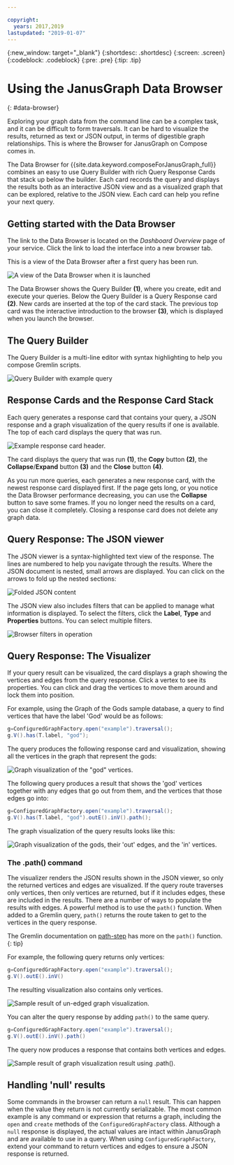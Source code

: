```yaml
---

copyright:
  years: 2017,2019
lastupdated: "2019-01-07"
---
```


{:new_window: target="_blank"}
{:shortdesc: .shortdesc}
{:screen: .screen}
{:codeblock: .codeblock}
{:pre: .pre}
{:tip: .tip}

# Using the JanusGraph Data Browser
{: #data-browser}

Exploring your graph data from the command line can be a complex task, and it can be difficult to form traversals. It can be hard to visualize the results, returned as text or JSON output, in terms of digestible graph relationships. This is where the Browser for JanusGraph on Compose comes in.

The Data Browser for {{site.data.keyword.composeForJanusGraph_full}} combines an easy to use Query Builder with rich Query Response Cards that stack up below the builder. Each card records the query and displays the results both as an interactive JSON view and as a visualized graph that can be explored, relative to the JSON view. Each card can help you refine your next query.

## Getting started with the Data Browser

The link to the Data Browser is located on the _Dashboard Overview_ page of your service. Click the link to load the interface into a new browser tab.

This is a view of the Data Browser after a first query has been run.

![A view of the Data Browser when it is launched](./images/databrowser_taggedFullscreenbrowser.png "A view of the Data Browser when it is launched; showing the Query Builder, query output in JSON and visual forms, and a welcome message an tutorial.")

The Data Browser shows the Query Builder **(1)**, where you create, edit and execute your queries. Below the Query Builder is a Query Response card **(2)**. New cards are inserted at the top of the card stack. The previous top card was the interactive introduction to the browser **(3)**, which is displayed when you launch the browser.

## The Query Builder

The Query Builder is a multi-line editor with syntax highlighting to help you compose Gremlin scripts.

![Query Builder with example query](./images/databrowser_taggedquerybuilder.png "The Query Builder with an example query")

## Response Cards and the Response Card Stack

Each query generates a response card that contains your query, a JSON response and a graph visualization of the query results if one is available. The top of each card displays the query that was run.

![Example response card header.](./images/databrowser_querybar.png)

The card displays the query that was run **(1)**, the **Copy** button **(2)**, the **Collapse**/**Expand** button **(3)** and the **Close** button **(4)**.

As you run more queries, each generates a new response card, with the newest response card displayed first. If the page gets long, or you notice the Data Browser performance decreasing, you can use the **Collapse** button to save some frames. If you no longer need the results on a card, you can close it completely. Closing a response card does not delete any graph data.

## Query Response: The JSON viewer

The JSON viewer is a syntax-highlighted text view of the response. The lines are numbered to help you navigate through the results. Where the JSON document is nested, small arrows are displayed. You can click on the arrows to fold up the nested sections:

![Folded JSON content](./images/databrowser_queryresponse.png)

The JSON view also includes filters that can be applied to manage what information is displayed. To select the filters, click the **Label**, **Type** and **Properties** buttons. You can select multiple filters.

![Browser filters in operation](./images/databrowser_filteractions.png)

## Query Response: The Visualizer

If your query result can be visualized, the card displays a graph showing the vertices and edges from the query response. Click a vertex to see its properties. You can click and drag the vertices to move them around and lock them into position.

For example, using the Graph of the Gods sample database, a query to find vertices that have the label 'God' would be as follows:

```groovy
g=ConfiguredGraphFactory.open("example").traversal();
g.V().has(T.label, "god");
```

The query produces the following response card and visualization, showing all the vertices in the graph that represent the gods:

![Graph visualization of the "god" vertices.](./images/databrowser_visualization.png)

The following query produces a result that shows the 'god' vertices together with any edges that go out from them, and the vertices that those edges go into:

```groovy
g=ConfiguredGraphFactory.open("example").traversal();
g.V().has(T.label, "god").outE().inV().path();
```

The graph visualization of the query results looks like this:

![Graph visualization of the gods, their 'out' edges, and the 'in' vertices.](./images/databrowser_edgesvertices.png)

### The .path() command

The visualizer renders the JSON results shown in the JSON viewer, so only the returned vertices and edges are visualized. If the query route traverses only vertices, then only vertices are returned, but if it includes edges, these are included in the results. There are a number of ways to populate the results with edges. A powerful method is to use the `path()` function. When added to a Gremlin query, `path()` returns the route taken to get to the vertices in the query response.

The Gremlin documentation on [path-step](http://tinkerpop.apache.org/docs/current/reference/#path-step) has more on the `path()` function.
{: tip}

For example, the following query returns only vertices:

```groovy
g=ConfiguredGraphFactory.open("example").traversal();
g.V().outE().inV()
```

The resulting visualization also contains only vertices.

![Sample result of un-edged graph visualization.](./images/databrowser_visualization2.png)

You can alter the query response by adding `path()` to the same query.

```groovy
g=ConfiguredGraphFactory.open("example").traversal();
g.V().outE().inV().path()
```

The query now produces a response that contains both vertices and edges.

![Sample result of graph visualization result using `.path()`.](./images/databrowser_visualization3.png)

## Handling 'null' results

Some commands in the browser can return a `null` result. This can happen when the value they return is not currently serializable. The most common example is any command or expression that returns a graph, including the `open` and `create` methods of the `ConfiguredGraphFactory` class. Although a `null` response is displayed, the actual values are intact within JanusGraph and are available to use in a query. When using `ConfiguredGraphFactory`, extend your command to return vertices and edges to ensure a JSON response is returned.
